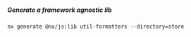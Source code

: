 ##### Generate a framework agnostic lib

`nx generate @nx/js:lib util-formatters --directory=store`
